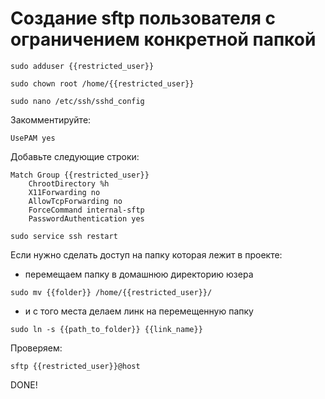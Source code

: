 # Создание sftp пользователя с ограничением конкретной папкой

```
sudo adduser {{restricted_user}}
```

```
sudo chown root /home/{{restricted_user}}
```

```
sudo nano /etc/ssh/sshd_config
```

Закомментируйте:

```
UsePAM yes
```


Добавьте следующие строки:

```
Match Group {{restricted_user}}
    ChrootDirectory %h
    X11Forwarding no
    AllowTcpForwarding no
    ForceCommand internal-sftp
    PasswordAuthentication yes
```

```
sudo service ssh restart
```

Если нужно сделать доступ на папку которая лежит в проекте:

* перемещаем папку в домашнюю директорию юзера

```
sudo mv {{folder}} /home/{{restricted_user}}/
```

* и с того места делаем линк на перемещенную папку

```
sudo ln -s {{path_to_folder}} {{link_name}}
```


Проверяем:

```
sftp {{restricted_user}}@host
```

DONE!

